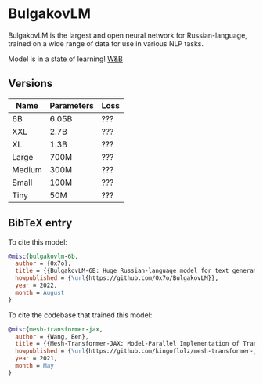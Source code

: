 # BulgakovLM
BulgakovLM is the largest and open neural network for Russian-language, trained on a wide range of data for use in various NLP tasks.

Model is in a state of learning! [W&B](https://wandb.ai/0x7o/mesh-transformer/runs/1h27joh5)

## Versions
Name | Parameters | Loss
-- | --- | ---
6B| 6.05B | ???
XXL | 2.7B | ???
XL | 1.3B | ???
Large | 700M | ???
Medium | 300M | ???
Small | 100M | ???
Tiny | 50M | ???

## BibTeX entry

To cite this model:
```bibtex
@misc{bulgakovlm-6b,
  author = {0x7o},
  title = {{BulgakovLM-6B: Huge Russian-language model for text generation}},
  howpublished = {\url{https://github.com/0x7o/BulgakovLM}},
  year = 2022,
  month = August
}
```

To cite the codebase that trained this model:
```bibtex
@misc{mesh-transformer-jax,
  author = {Wang, Ben},
  title = {{Mesh-Transformer-JAX: Model-Parallel Implementation of Transformer Language Model with JAX}},
  howpublished = {\url{https://github.com/kingoflolz/mesh-transformer-jax}},
  year = 2021,
  month = May
}
```
